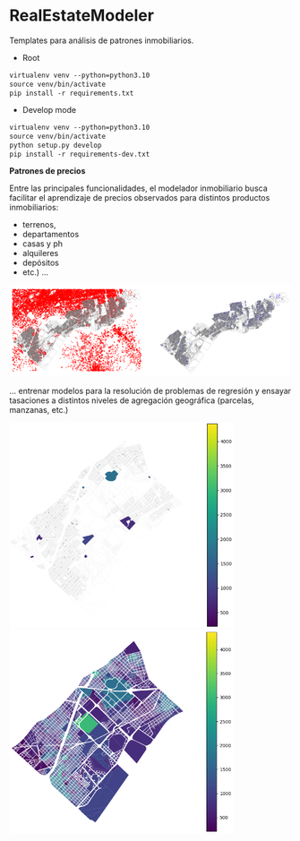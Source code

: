 # **R**eal**E**state**M**odeler

Templates para análisis de patrones inmobiliarios.

* Root

```
virtualenv venv --python=python3.10
source venv/bin/activate
pip install -r requirements.txt

```
* Develop mode

```
virtualenv venv --python=python3.10
source venv/bin/activate
python setup.py develop
pip install -r requirements-dev.txt

```

**Patrones de precios**

Entre las principales funcionalidades, el modelador inmobiliario busca facilitar
el aprendizaje de precios observados para distintos productos inmobiliarios:

 * terrenos,
 * departamentos
 * casas y ph
 * alquileres
 * depósitos
 * etc.) ...

![precios_observados](REM/img/observed_prices.png)

... entrenar modelos para la resolución de problemas de regresión y 
ensayar tasaciones a distintos niveles de agregación geográfica (parcelas, manzanas, etc.)

<p float="right">
  <img src="/REM/img/to_predict.png" width="400" />
  <img src="/REM/img/predicted.png" width="400" />
</p>
